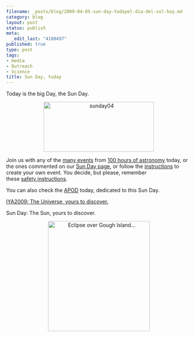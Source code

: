 ```yaml
--- 
filename: _posts/blog/2009-04-05-sun-day-todayel-dia-del-sol-hoy.md
category: blog
layout: post
status: publish
meta: 
  _edit_last: "4180497"
published: true
type: post
tags: 
- media
- Outreach
- Science
title: Sun Day, today
---
```

<!--:en-->
<div>

Today is the big Day, the Sun Day.
<p style="text-align:center;"><a href="https://solarastronomy2009.files.wordpress.com/2009/04/sunday04.jpg"><img class="aligncenter size-full wp-image-296" title="sunday04" src="https://solarastronomy2009.files.wordpress.com/2009/04/sunday04.jpg" alt="sunday04" width="300" height="136" /></a></p>

Join us with any of the <a href="https://www.100hoursofastronomy.org/find-events">many events</a> from <a href="https://www.100hoursofastronomy.org">100 hours of astronomy</a> today, or the ones commented on our <a href="https://solarastronomy2009.org/100-hours-sunday/">Sun Day page</a>, or follow the <a href="https://solarastronomy2009.org/100-hours-sunday/">instructions</a> to create your own event. You decide, but please, remember these <a href="https://solarastronomy2009.org/safe-solar-observations/">safety instructions</a>.

You can also check the <a href="https://apod.nasa.gov/apod/ap090405.html">APOD</a> today, dedicated to this Sun Day.

<a href="https://www.astronomy2009.org/">IYA2009: The Universe, yours to discover.</a>

Sun Day: The Sun, yours to discover.
<p style="text-align:center;"><a title="Eclipse over Gough Island... by brunosan, on Flickr" href="https://www.flickr.com/photos/nasonurb/3227493877/"><img class="aligncenter" src="https://farm4.static.flickr.com/3325/3227493877_f9e01fe256.jpg" alt="Eclipse over Gough Island..." width="277" height="300" /></a></p>

</div>
